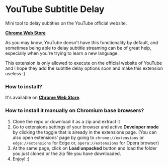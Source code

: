 # YouTube Subtitle Delay

Mini tool to delay subtitles on the YouTube official website.

**[Chrome Web Store](#)**

As you may know, YouTube doesn't have this functionality by default, and sometimes being able to delay subtitle
streaming can be of great help, especially when you're trying to learn a new language.

This extension is only allowed to execute on the official website of YouTube and I hope they add the subtitle delay
options soon and make this extension useless :)

### How to install?

It's available on **[Chrome Web Store](#)**.

### How to install it manually on Chromium base browsers?

1. Clone the repo or download it as a zip and extract it
2. Go to extensions settings of your browser and active **Developer mode** by clicking the toggle that is already in the
   extensions page. (You can also open extensions' page by going to `chrome://extensions` or `edge://extensions` for
   Edge or, `opera://extensions` for Opera browser)
3. At the same page, click on **Load unpacked** button and load the folder you just cloned or the zip
   file you have downloaded.
4. Enjoy! :)
